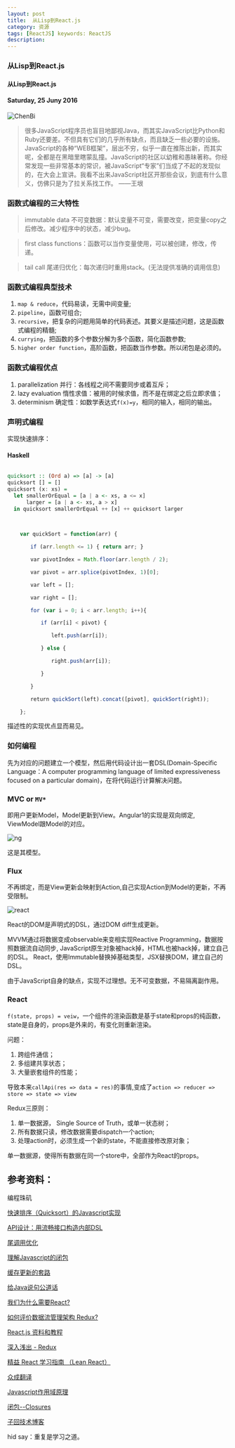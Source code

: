 ```yaml
---
layout: post
title:  从Lisp到React.js
category: 资源
tags: [ReactJS] keywords: ReactJS
description:
---
```


### 从Lisp到React.js

#### 从Lisp到React.js

#### Saturday, 25 Juny 2016

![ChenBi](/../../assets/img/resource/2016/ChenBi_17.jpeg)

> 很多JavaScript程序员也盲目地鄙视Java，而其实JavaScript比Python和Ruby还要差。不但具有它们的几乎所有缺点，而且缺乏一些必要的设施。JavaScript的各种“WEB框架”，层出不穷，似乎一直在推陈出新，而其实呢，全都是在黑暗里瞎蒙乱撞。JavaScript的社区以幼稚和愚昧著称。你经常发现一些非常基本的常识，被JavaScript“专家”们当成了不起的发现似的，在大会上宣讲。我看不出来JavaScript社区开那些会议，到底有什么意义，仿佛只是为了拉关系找工作。
——王垠


### 函数式编程的三大特性

> immutable data 不可变数据：默认变量不可变，需要改变，把变量copy之后修改。减少程序中的状态，减少bug。

> first class functions：函数可以当作变量使用，可以被创建，修改，传递。

> tail call 尾递归优化：每次递归时重用stack。(无法提供准确的调用信息)

### 函数式编程典型技术

1. `map & reduce`，代码易读，无需中间变量;
2. `pipeline`，函数可组合;
3. `recursive`，把复杂的问题用简单的代码表述。其要义是描述问题，这是函数式编程的精髓;
4. `currying`，把函数的多个参数分解为多个函数，简化函数参数;
5. `higher order function`，高阶函数，把函数当作参数。所以闭包是必须的。

### 函数式编程优点

1. parallelization 并行：各线程之间不需要同步或着互斥；
2. lazy evaluation 惰性求值：被用的时候求值，而不是在绑定之后立即求值；
3. determinism 确定性：如数学表达式`f(x)=y`，相同的输入，相同的输出。

### 声明式编程

实现快速排序：

#### Haskell

````haskell

quicksort :: (Ord a) => [a] -> [a]
quicksort [] = []
quicksort (x: xs) =
  let smallerOrEqual = [a | a <- xs, a <= x]
      larger = [a | a <- xs, a > x]
  in quicksort smallerOrEqual ++ [x] ++ quicksort larger
  
````

````javascript

    var quickSort = function(arr) {

    　　if (arr.length <= 1) { return arr; }

    　　var pivotIndex = Math.floor(arr.length / 2);

    　　var pivot = arr.splice(pivotIndex, 1)[0];

    　　var left = [];

    　　var right = [];

    　　for (var i = 0; i < arr.length; i++){

    　　　　if (arr[i] < pivot) {

    　　　　　　left.push(arr[i]);

    　　　　} else {

    　　　　　　right.push(arr[i]);

    　　　　}

    　　}

    　　return quickSort(left).concat([pivot], quickSort(right));

    };

````

描述性的实现优点显而易见。


### 如何编程

先为对应的问题建立一个模型，然后用代码设计出一套DSL(Domain-Specific Language：A computer programming language of limited expressiveness focused on a particular domain)，在将代码运行计算解决问题。


### MVC or `MV*`

即用户更新Model，Model更新到View。Angular1的实现是双向绑定, ViewModel跟Model的对应。


![ng](/../../assets/img/resource/2016/ng.png)

这是其模型。

### Flux

不再绑定，而是View更新会映射到Action,自己实现Action到Model的更新，不再受限制。

![react](/../../assets/img/resource/2016/react.png)

React的DOM是声明式的DSL，通过DOM diff生成更新。

MVVM通过将数据变成observable来变相实现Reactive Programming，数据按照数据流自动同步, JavaScript原生对象被hack掉，HTML也被hack掉，建立自己的DSL。
React，使用Immutable替换掉基础类型，JSX替换DOM，建立自己的DSL。

由于JavaScript自身的缺点，实现不过理想。无不可变数据，不易隔离副作用。

### React

`f(state, props) = veiw`，一个组件的渲染函数是基于state和props的纯函数，state是自身的，props是外来的，有变化则重新渲染。

问题：
1. 跨组件通信；
2. 多组建共享状态；
3. 大量嵌套组件的性能；

导致本来`callApi(res => data = res)`的事情,变成了`action => reducer => store => state => view`

Redux三原则：
1. 单一数据源， Single Source of Truth，或单一状态树；
2. 所有数据只读，修改数据需要dispatch一个action;
3. 处理action时，必须生成一个新的state，不能直接修改原对象；

单一数据源，使得所有数据在同一个store中，全部作为React的props。



## 参考资料：

 编程珠矶

[快速排序（Quicksort）的Javascript实现](http://www.ruanyifeng.com/blog/2011/04/quicksort_in_javascript.html)

[API设计：用流畅接口构造内部DSL](http://coolshell.cn/articles/5709.html)

[尾调用优化](http://www.ruanyifeng.com/blog/2015/04/tail-call.html)

[理解Javascript的闭包](http://coolshell.cn/articles/6731.html)

[缓存更新的套路](http://coolshell.cn/articles/17416.html)

[给Java说句公道话](http://www.yinwang.org/blog-cn/2016/01/18/java)

[我们为什么需要React?](https://www.zhihu.com/question/47161776#answer-40022112)

[如何评价数据流管理架构 Redux?](https://www.zhihu.com/question/38591713)

[React.js 资料和教程](https://github.com/thoughtbit/it-note/issues/12)

[深入浅出 - Redux](http://www.w3ctech.com/topic/1561)

[精益 React 学习指南 （Lean React）](https://zhuanlan.zhihu.com/p/21107252)

[众成翻译](http://www.zcfy.cc/)

[Javascript作用域原理](http://www.laruence.com/2009/05/28/863.html)

[闭包--Closures](http://jscode.me/topic/146/%E9%97%AD%E5%8C%85-closures)

[子回技术博客](http://blog.leapoahead.com/)



hid say：重复是学习之道。
